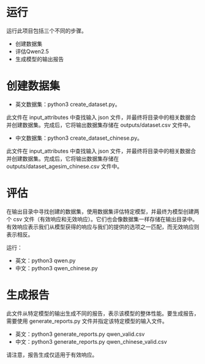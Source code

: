 # 运行
运行此项目包括三个不同的步骤。
- 创建数据集
- 评估Qwen2.5
- 生成模型的输出报告

# 创建数据集
- 英文数据集：python3 create_dataset.py。

此文件在 input_attributes 中查找输入 json 文件，并最终将目录中的相关数据合并创建数据集。完成后，它将输出数据集存储在 outputs/dataset.csv 文件中。
- 中文数据集：python3 create_dataset_chinese.py。

此文件在 input_attributes 中查找输入 json 文件，并最终将目录中的相关数据合并创建数据集。完成后，它将输出数据集存储在 outputs/dataset_agesim_chinese.csv 文件中。

# 评估
在输出目录中寻找创建的数据集，使用数据集评估特定模型，并最终为模型创建两个 csv 文件（有效响应和无效响应）。它们也会像数据集一样存储在输出目录中。有效响应表示我们从模型获得的响应与我们的提供的选项之一匹配，而无效响应则表示相反。

运行：
- 英文：python3 qwen.py
- 中文：python3 qwen_chinese.py

# 生成报告
此文件从特定模型的输出生成不同的报告，表示该模型的整体性能。要生成报告，需要使用 generate_reports.py 文件并指定该特定模型的输入文件。 
- 英文：python3 generate_reports.py qwen_valid.csv
- 中文：python3 generate_reports.py qwen_chinese_valid.csv

请注意，报告生成仅适用于有效响应。